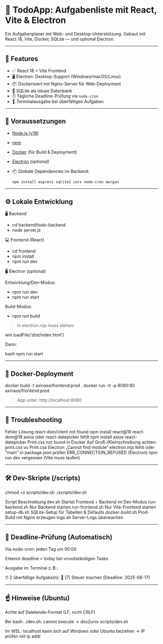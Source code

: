 # 📝 TodoApp: Aufgabenliste mit React, Vite & Electron

Ein Aufgabenplaner mit Web- und Desktop-Unterstützung. Gebaut mit React 18, Vite, Docker, SQLite — und optional Electron.

---

## 🚀 Features

- ✅ React 18 + Vite Frontend
- 🖥️ Electron: Desktop-Support (Windows/macOS/Linux)
- 📦 Dockerisiert mit Nginx-Server für Web-Deployment
- 💾 SQLite als lokale Datenbank
- ⏰ Tägliche Deadline-Prüfung via `node-cron`
- 🧠 Terminalausgabe bei überfälligen Aufgaben

---

## 🔧 Voraussetzungen

- [Node.js (v18)](https://nodejs.org/)
- [npm](https://www.npmjs.com/)
- [Docker](https://www.docker.com/) (für Build & Deployment)
- [Electron](https://www.electronjs.org/) _(optional)_
- 📦 Globale Dependencies im Backend:

  ```bash
  npm install express sqlite3 cors node-cron morgan

---

## ⚙️ Lokale Entwicklung

🖥️ Backend

- cd backend/todo-backend
- node server.js

💻 Frontend (React)

- cd frontend
- npm install
- npm run dev

🖥️ Electron (optional)

Entwicklung/Dev-Modus:
- npm run dev         
- npm run start      

Build-Modus:
- npm run build       

> In electron.mjs muss stehen:

win.loadFile('dist/index.html')

Dann:

bash
npm run start

---

## 🐳 Docker-Deployment

docker build -t axinass/frontend:prod .
docker run -it -p 8080:80 axinass/frontend:prod
> App unter: http://localhost:8080

---

## 🧪 Troubleshooting
Fehler	                                            Lösung
react-dom/client not found	                        npm install react@18 react-dom@18
axios oder react-datepicker fehlt	                npm install axios react-datepicker
Print.css not found in Docker	                    Auf Groß-/Kleinschreibung achten: print.css vs Print.css
Electron „Cannot find module“	                    electron.mjs fehlt oder "main" in package.json prüfen
ERR_CONNECTION_REFUSED (Electron)	                npm run dev vergessen (Vite muss laufen)

---

## 🛠️ Dev-Skripte (/scripts)

chmod +x scripts/dev.sh
./scripts/dev.sh


Script	                Beschreibung
dev.sh	                Startet Frontend + Backend im Dev-Modus
run-backend.sh	        Nur Backend starten
run-frontend.sh	        Nur Vite-Frontend starten
setup-db.sh	            SQLite-Setup für Tabellen & Defaults
docker-build.sh	        Prod-Build mit Nginx erzeugen
logs.sh	                Server-Logs überwachen

---

## 📅 Deadline-Prüfung (Automatisch)
Via node-cron: jeden Tag um 00:00

Erkennt deadline < today bei unvollständigen Tasks

Ausgabe im Terminal z. B.:

⏰ 2 überfällige Aufgabe(n):
🔴 [7] Steuer machen (Deadline: 2025-06-17)

---

## ☝️ Hinweise (Ubuntu)
Achte auf Dateiende-Format (LF, nicht CRLF)

Bei bash: ./dev.sh: cannot execute → dos2unix scripts/dev.sh

Im WSL: localhost kann sich auf Windows oder Ubuntu beziehen → IP prüfen mit ip addr